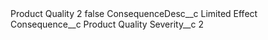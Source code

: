 <?xml version="1.0" encoding="UTF-8"?>
<CustomMetadata xmlns="http://soap.sforce.com/2006/04/metadata" xmlns:xsi="http://www.w3.org/2001/XMLSchema-instance" xmlns:xsd="http://www.w3.org/2001/XMLSchema">
    <label>Product Quality 2</label>
    <protected>false</protected>
    <values>
        <field>ConsequenceDesc__c</field>
        <value xsi:type="xsd:string">Limited Effect</value>
    </values>
    <values>
        <field>Consequence__c</field>
        <value xsi:type="xsd:string">Product Quality</value>
    </values>
    <values>
        <field>Severity__c</field>
        <value xsi:type="xsd:string">2</value>
    </values>
</CustomMetadata>
